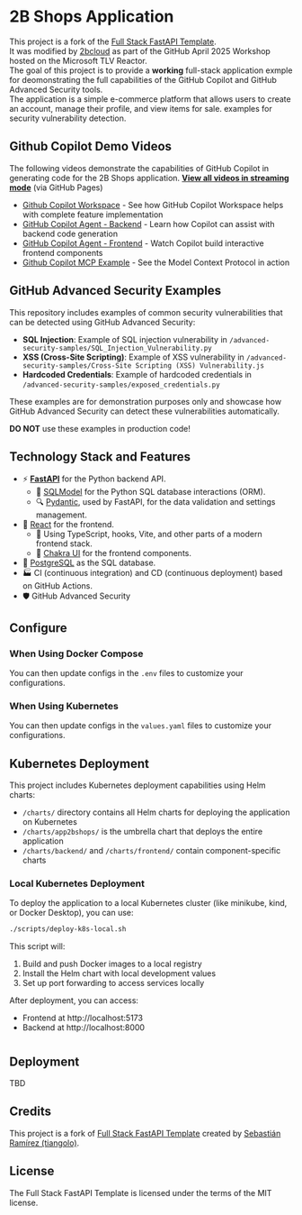 # 2B Shops Application

This project is a fork of the [Full Stack FastAPI Template](https://github.com/fastapi/full-stack-fastapi-template).  
It was modified by [2bcloud](https://2bcloud.io) as part of the GitHub April 2025 Workshop hosted on the Microsoft TLV Reactor.  
The goal of this project is to provide a **working** full-stack application exmple for deomonstrating the full capabilities of the GitHub Copilot and GitHub Advanced Security tools.  
The application is a simple e-commerce platform that allows users to create an account, manage their profile, and view items for sale.
examples for security vulnerability detection.

## Github Copilot Demo Videos

The following videos demonstrate the capabilities of GitHub Copilot in generating code for the 2B Shops application.
[**View all videos in streaming mode**](https://2bc-ghday.github.io/2bshopApp/) (via GitHub Pages)

- [Github Copilot Workspace](https://2bc-ghday.github.io/2bshopApp/#workspace) - See how GitHub Copilot Workspace helps with complete feature implementation
- [GitHub Copilot Agent - Backend](https://2bc-ghday.github.io/2bshopApp/#backend) - Learn how Copilot can assist with backend code generation
- [GitHub Copilot Agent - Frontend](https://2bc-ghday.github.io/2bshopApp/#frontend) - Watch Copilot build interactive frontend components
- [Github Copilot MCP Example](https://2bc-ghday.github.io/2bshopApp/#mcp) - See the Model Context Protocol in action

## GitHub Advanced Security Examples

This repository includes examples of common security vulnerabilities that can be detected using GitHub Advanced Security:

- **SQL Injection**: Example of SQL injection vulnerability in `/advanced-security-samples/SQL_Injection_Vulnerability.py`
- **XSS (Cross-Site Scripting)**: Example of XSS vulnerability in `/advanced-security-samples/Cross-Site Scripting (XSS) Vulnerability.js`
- **Hardcoded Credentials**: Example of hardcoded credentials in `/advanced-security-samples/exposed_credentials.py`

These examples are for demonstration purposes only and showcase how GitHub Advanced Security can detect these vulnerabilities automatically.

**DO NOT** use these examples in production code!

## Technology Stack and Features

- ⚡ [**FastAPI**](https://fastapi.tiangolo.com) for the Python backend API.
  - 🧰 [SQLModel](https://sqlmodel.tiangolo.com) for the Python SQL database interactions (ORM).
  - 🔍 [Pydantic](https://docs.pydantic.dev), used by FastAPI, for the data validation and settings management.
- 🚀 [React](https://react.dev) for the frontend.
  - 💃 Using TypeScript, hooks, Vite, and other parts of a modern frontend stack.
  - 🎨 [Chakra UI](https://chakra-ui.com) for the frontend components.
- 💾 [PostgreSQL](https://www.postgresql.org) as the SQL database.
- 🏭 CI (continuous integration) and CD (continuous deployment) based on GitHub Actions.
- 🛡️ GitHub Advanced Security

## Configure

### When Using Docker Compose

You can then update configs in the `.env` files to customize your configurations.

### When Using Kubernetes

You can then update configs in the `values.yaml` files to customize your configurations.

## Kubernetes Deployment

This project includes Kubernetes deployment capabilities using Helm charts:

- `/charts/` directory contains all Helm charts for deploying the application on Kubernetes
- `/charts/app2bshops/` is the umbrella chart that deploys the entire application
- `/charts/backend/` and `/charts/frontend/` contain component-specific charts

### Local Kubernetes Deployment

To deploy the application to a local Kubernetes cluster (like minikube, kind, or Docker Desktop), you can use:

```bash
./scripts/deploy-k8s-local.sh
```

This script will:

1. Build and push Docker images to a local registry
2. Install the Helm chart with local development values
3. Set up port forwarding to access services locally

After deployment, you can access:

- Frontend at http://localhost:5173
- Backend at http://localhost:8000

#

## Deployment

<!-- Deployment docs: [deployment.md](./deployment.md). -->

TBD

## Credits

This project is a fork of [Full Stack FastAPI Template](https://github.com/fastapi/full-stack-fastapi-template) created by [Sebastián Ramírez (tiangolo)](https://github.com/tiangolo).

## License

The Full Stack FastAPI Template is licensed under the terms of the MIT license.
